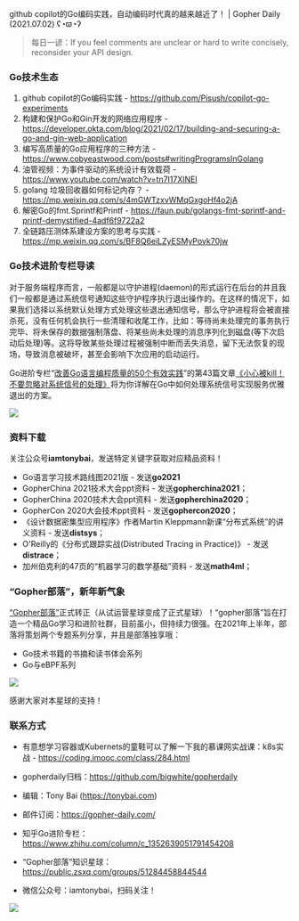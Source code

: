 github copilot的Go编码实践，自动编码时代真的越来越近了！ | Gopher Daily (2021.07.02) ʕ◔ϖ◔ʔ

>每日一谚：If you feel comments are unclear or hard to write concisely, reconsider your API design.

### Go技术生态

1. github copilot的Go编码实践 - https://github.com/Pisush/copilot-go-experiments
2. 构建和保护Go和Gin开发的网络应用程序 - https://developer.okta.com/blog/2021/02/17/building-and-securing-a-go-and-gin-web-application
3. 编写高质量的Go应用程序的三种方法 - https://www.cobyeastwood.com/posts#writingProgramsInGolang
4. 油管视频：为事件驱动的系统设计有效载荷 - https://www.youtube.com/watch?v=tn7I17XlNEI
5. golang 垃圾回收器如何标记内存？ - https://mp.weixin.qq.com/s/4mGWTzxvWMqGxgoHf4o2jA
6. 解密Go的fmt.Sprintf和Printf - https://faun.pub/golangs-fmt-sprintf-and-printf-demystified-4adf6f9722a2
7. 全链路压测体系建设方案的思考与实践 - https://mp.weixin.qq.com/s/BF8Q6eiLZyESMyPovk70jw

### Go技术进阶专栏导读

对于服务端程序而言，一般都是以守护进程(daemon)的形式运行在后台的并且我们一般都是通过系统信号通知这些守护程序执行退出操作的。在这样的情况下，如果我们选择以系统默认处理方式处理这些退出通知信号，那么守护进程将会被直接杀死，没有任何机会执行一些清理和收尾工作，比如：等待尚未处理完的事务执行完毕、将未保存的数据强制落盘、将某些尚未处理的消息序列化到磁盘(等下次启动后处理)等。这将导致某些处理过程被强制中断而丢失消息，留下无法恢复的现场，导致消息被破坏，甚至会影响下次应用的启动运行。

Go进阶专栏“[改善Go语⾔编程质量的50个有效实践](https://mp.weixin.qq.com/s/RThCEQOdytQxwrMP7XRTRw)”的第43篇文章[《小心被kill！不要忽略对系统信号的处理》](https://www.imooc.com/read/87/article/2473)将为你详解在Go中如何处理系统信号实现服务优雅退出的方案。

![](http://image.tonybai.com/img/202011/go-column-pgo-with-qr-and-text.png)


### 资料下载

关注公众号**iamtonybai**，发送特定关键字获取对应精品资料！

* Go语言学习技术路线图2021版 - 发送**go2021**
* GopherChina 2021技术大会ppt资料 - 发送**gopherchina2021**；
* GopherChina 2020技术大会ppt资料 - 发送**gopherchina2020**；
* GopherCon 2020大会技术ppt资料 - 发送**gophercon2020**；
* 《设计数据密集型应用程序》作者Martin Kleppmann新课“分布式系统”的讲义资料 - 发送**distsys**；
* O'Reilly的《分布式跟踪实战(Distributed Tracing in Practice)》 - 发送**distrace**；
* 加州伯克利的47页的“机器学习的数学基础”资料 - 发送**math4ml**；

### “Gopher部落”，新年新气象

[“Gopher部落”](https://mp.weixin.qq.com/s/jUqAL7hf2GmMun64BJufEA)正式转正（从试运营星球变成了正式星球）！“gopher部落”旨在打造一个精品Go学习和进阶社群，目前虽小，但持续力很强。在2021年上半年，部落将策划两个专题系列分享，并且是部落独享哦：

* Go技术书籍的书摘和读书体会系列
* Go与eBPF系列

![](http://image.tonybai.com/img/202103/gopher-tribe-zsxq-card.png)

感谢大家对本星球的支持！

### 联系方式

* 有意想学习容器或Kubernets的童鞋可以了解一下我的慕课网实战课：k8s实战 - https://coding.imooc.com/class/284.html
* gopherdaily归档：https://github.com/bigwhite/gopherdaily

* 编辑：Tony Bai (https://tonybai.com)
* 邮件订阅：https://gopher-daily.com/
* 知乎Go进阶专栏：https://www.zhihu.com/column/c_1352639051791454208
* “Gopher部落”知识星球：https://public.zsxq.com/groups/51284458844544
* 微信公众号：iamtonybai，扫码关注！

![](http://image.tonybai.com/img/202011/qrcode_for_iamtonybai.jpg)

